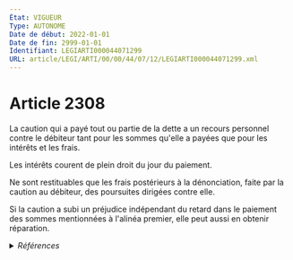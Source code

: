 ```yaml
---
État: VIGUEUR
Type: AUTONOME
Date de début: 2022-01-01
Date de fin: 2999-01-01
Identifiant: LEGIARTI000044071299
URL: article/LEGI/ARTI/00/00/44/07/12/LEGIARTI000044071299.xml
---
```


<h1>Article 2308</h1>

La caution qui a payé tout ou partie de la dette a un recours personnel contre
le débiteur tant pour les sommes qu'elle a payées que pour les intérêts et les
frais.<br />

Les intérêts courent de plein droit du jour du paiement.<br />

Ne sont restituables que les frais postérieurs à la dénonciation, faite par la
caution au débiteur, des poursuites dirigées contre elle.<br />

Si la caution a subi un préjudice indépendant du retard dans le paiement des
sommes mentionnées à l'alinéa premier, elle peut aussi en obtenir réparation.


<details>
  <summary><em>Références</em></summary>

  <h2>Articles faisant référence à l'article</h2>
  
  <ul>
    <li>
      <a href="https://legal.tricoteuses.fr//redirection/LEGIARTI000044045504?vers=git&vers=legifrance">Ordonnance n° 2021-1192 du 15 septembre 2021 portant réforme du droit des sûretés - article 4 ENTIEREMENT_MODIF</a> MODIFIE source
    </li>
  </ul>
  
  <h2>Références faites par l'article</h2>
  
  <ul>
    <li>
      2021-09-15 MODIFIE cible <a href="https://legal.tricoteuses.fr//redirection/LEGIARTI000044045504?vers=git&vers=legifrance">Ordonnance n° 2021-1192 du 15 septembre 2021 portant réforme du droit des sûretés - article 4 ENTIEREMENT_MODIF</a>
    </li>
    <li>
      2999-01-01 CONCORDANCE source <a href="https://legal.tricoteuses.fr//redirection/LEGIARTI000006445534?vers=git&vers=legifrance">Code civil - article 2031 AUTONOME TRANSFERE, en vigueur du 1804-03-21 au 2006-03-24</a>
    </li>
    <li>
      2999-01-01 CONCORDE cible <a href="https://legal.tricoteuses.fr//redirection/LEGIARTI000006445534?vers=git&vers=legifrance">Code civil - article 2031 AUTONOME TRANSFERE, en vigueur du 1804-03-21 au 2006-03-24</a>
    </li>
    <li>
      2999-01-01 CITATION cible <a href="https://legal.tricoteuses.fr//redirection/LEGIARTI000044071338?vers=git&vers=legifrance">Code civil - article 2325 AUTONOME VIGUEUR, en vigueur depuis le 2022-01-01</a>
    </li>
    <li>
      2999-01-01 CONCORDE source <a href="https://legal.tricoteuses.fr//redirection/LEGIARTI000006450733?vers=git&vers=legifrance">Code civil - article 2514 AUTONOME MODIFIE, en vigueur du 2006-03-24 au 2007-02-22</a>
    </li>
    <li>
      2999-01-01 CONCORDANCE cible <a href="https://legal.tricoteuses.fr//redirection/LEGIARTI000006450734?vers=git&vers=legifrance">Code civil - article 2514 AUTONOME VIGUEUR, en vigueur depuis le 2007-02-22</a>
    </li>
    <li>
      CODIFICATION source Loi 1804-02-14
    </li>
  </ul>
</details>
